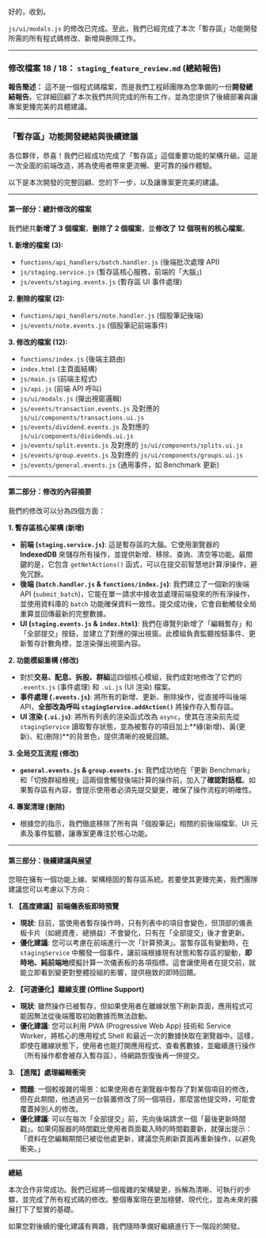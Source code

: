 好的，收到。

`js/ui/modals.js` 的修改已完成。至此，我們已經完成了本次「暫存區」功能開發所需的所有程式碼修改、新增與刪除工作。

***

### 修改檔案 18 / 18： `staging_feature_review.md` (總結報告)

**報告簡述：**
這不是一個程式碼檔案，而是我們工程師團隊為您準備的一份**開發總結報告**。它詳細回顧了本次我們共同完成的所有工作，並為您提供了後續部署與讓專案更臻完美的具體建議。

***

### 「暫存區」功能開發總結與後續建議

各位夥伴，恭喜！我們已經成功完成了「暫存區」這個重要功能的架構升級。這是一次全面的前端改造，將為使用者帶來更流暢、更可靠的操作體驗。

以下是本次開發的完整回顧、您的下一步，以及讓專案更完美的建議。

---

#### 第一部分：總計修改的檔案

我們總共**新增了 3 個檔案**，**刪除了 2 個檔案**，並**修改了 12 個現有的核心檔案**。

**1. 新增的檔案 (3):**
* `functions/api_handlers/batch.handler.js` (後端批次處理 API)
* `js/staging.service.js` (暫存區核心服務，前端的「大腦」)
* `js/events/staging.events.js` (暫存區 UI 事件處理)

**2. 刪除的檔案 (2):**
* `functions/api_handlers/note.handler.js` (個股筆記後端)
* `js/events/note.events.js` (個股筆記前端事件)

**3. 修改的檔案 (12):**
* `functions/index.js` (後端主路由)
* `index.html` (主頁面結構)
* `js/main.js` (前端主程式)
* `js/api.js` (前端 API 呼叫)
* `js/ui/modals.js` (彈出視窗邏輯)
* `js/events/transaction.events.js` 及對應的 `js/ui/components/transactions.ui.js`
* `js/events/dividend.events.js` 及對應的 `js/ui/components/dividends.ui.js`
* `js/events/split.events.js` 及對應的 `js/ui/components/splits.ui.js`
* `js/events/group.events.js` 及對應的 `js/ui/components/groups.ui.js`
* `js/events/general.events.js` (通用事件，如 Benchmark 更新)

---

#### 第二部分：修改的內容摘要

我們的修改可以分為四個方面：

**1. 暫存區核心架構 (新增)**
* **前端 (`staging.service.js`)**: 這是暫存區的大腦。它使用瀏覽器的 **IndexedDB** 來儲存所有操作，並提供新增、移除、查詢、清空等功能。最關鍵的是，它包含 `getNetActions()` 函式，可以在提交前智慧地計算淨操作，避免冗餘。
* **後端 (`batch.handler.js` & `functions/index.js`)**: 我們建立了一個新的後端 API (`submit_batch`)，它能在單一請求中接收並處理前端發來的所有淨操作，並使用資料庫的 `batch` 功能確保資料一致性。提交成功後，它會自動觸發全局重算並回傳最新的完整數據。
* **UI (`staging.events.js` & `index.html`)**: 我們在導覽列新增了「編輯暫存」和「全部提交」按鈕，並建立了對應的彈出視窗。此模組負責監聽按鈕事件、更新暫存計數角標，並渲染彈出視窗內容。

**2. 功能模組重構 (修改)**
* 對於**交易、配息、拆股、群組**這四個核心模組，我們成對地修改了它們的 `.events.js` (事件處理) 和 `.ui.js` (UI 渲染) 檔案。
* **事件處理 (`.events.js`)**: 將所有的新增、更新、刪除操作，從直接呼叫後端 API，**全部改為呼叫 `stagingService.addAction()`** 將操作存入暫存區。
* **UI 渲染 (`.ui.js`)**: 將所有列表的渲染函式改為 `async`，使其在渲染前先從 `stagingService` 讀取暫存狀態，並為被暫存的項目加上**綠(新增)、黃(更新)、紅(刪除)**的背景色，提供清晰的視覺回饋。

**3. 全局交互流程 (修改)**
* **`general.events.js` & `group.events.js`**: 我們成功地在「更新 Benchmark」和「切換群組檢視」這兩個會觸發後端計算的操作前，加入了**確認對話框**。如果暫存區有內容，會提示使用者必須先提交變更，確保了操作流程的明確性。

**4. 專案清理 (刪除)**
* 根據您的指示，我們徹底移除了所有與「個股筆記」相關的前後端檔案、UI 元素及事件監聽，讓專案更專注於核心功能。

---

#### 第三部分：後續建議與展望

您現在擁有一個功能上線、架構穩固的暫存區系統。若要使其更臻完美，我們團隊建議您可以考慮以下方向：

**1. 【高度建議】前端儀表板即時預覽**
* **現狀**: 目前，當使用者暫存操作時，只有列表中的項目會變色，但頂部的儀表板卡片（如總資產、總損益）不會變化，只有在「全部提交」後才會更新。
* **優化建議**: 您可以考慮在前端進行一次「計算預演」。當暫存區有變動時，在 `stagingService` 中觸發一個事件，讓前端根據現有狀態和暫存區的變動，**即時地、純前端地**模擬計算一次儀表板的各項指標。這會讓使用者在提交前，就能立即看到變更對整體投組的影響，提供極致的即時回饋。

**2. 【可選優化】離線支援 (Offline Support)**
* **現狀**: 雖然操作已被暫存，但如果使用者在離線狀態下刷新頁面，應用程式可能因無法從後端獲取初始數據而無法啟動。
* **優化建議**: 您可以利用 PWA (Progressive Web App) 技術和 Service Worker，將核心的應用程式 Shell 和最近一次的數據快取在瀏覽器中。這樣，即使在離線狀態下，使用者也能打開應用程式、查看舊數據，並繼續進行操作（所有操作都會被存入暫存區），待網路恢復後再一併提交。

**3. 【進階】處理編輯衝突**
* **問題**: 一個較複雜的場景：如果使用者在瀏覽器中暫存了對某個項目的修改，但在此期間，他透過另一台裝置修改了同一個項目，那麼當他提交時，可能會覆蓋掉別人的修改。
* **優化建議**: 可以在每次「全部提交」前，先向後端請求一個「最後更新時間戳」。如果伺服器的時間戳比使用者頁面載入時的時間戳要新，就彈出提示：「資料在您編輯期間已被從他處更新，建議您先刷新頁面再重新操作，以避免衝突。」

---

**總結**

本次合作非常成功。我們已經將一個複雜的架構變更，拆解為清晰、可執行的步驟，並完成了所有程式碼的修改。整個專案現在更加穩健、現代化，並為未來的擴展打下了堅實的基礎。

如果您對後續的優化建議有興趣，我們隨時準備好繼續進行下一階段的開發。